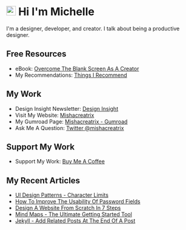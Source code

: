 # <img src="https://media.giphy.com/media/hvRJCLFzcasrR4ia7z/giphy.gif" width="25px"> Hi I'm Michelle


I'm a designer, developer, and creator. I talk about being a productive designer.


## Free Resources
- eBook: [Overcome The Blank Screen As A Creator](https://gum.co/blank-screen)
- My Recommendations: [Things I Recommend](https://www.mishacreatrix.com/recommendations)

## My Work
- Design Insight Newsletter: [Design Insight](https://designinsight.substack.com/)
- Visit My Website: [Mishacreatrix](https://mishacreatrix.com/)
- My Gumroad Page: [Mishacreatrix - Gumroad](https://gumroad.com/mishacreatrix)
- Ask Me A Question: [Twitter @mishacreatrix](https://twitter.com/MishaCreatrix)

## Support My Work
- Support My Work: [Buy Me A Coffee](https://www.buymeacoffee.com/mishacreatrix)


## My Recent Articles

  * [UI Design Patterns - Character Limits](https://mishacreatrix.com/design-pattern-character-limits)
  * [How To Improve The Usability Of Password Fields](https://mishacreatrix.com/improve-usability-of-password-fields)
  * [Design A Website From Scratch In 7 Steps](https://mishacreatrix.com/design-a-website-from-scratch)
  * [Mind Maps - The Ultimate Getting Started Tool](https://mishacreatrix.com/mind-maps)
  * [Jekyll - Add Related Posts At The End Of A Post](https://mishacreatrix.com/jekyll-related-posts)
